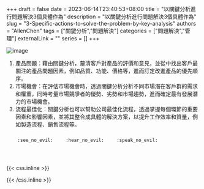 +++ 
draft = false
date = 2023-06-14T23:40:53+08:00
title = "以關鍵分析進行問題解決3個具體作為"
description = "以關鍵分析進行問題解決3個具體作為"
slug = "3-Specific-actions-to-solve-the-problem-by-key-analysis"
authors = "AllenChen"
tags = ["關鍵分析","問題解決"]
categories = ["問題解決","管理"]
externalLink = ""
series = []
+++

![image](/images/post/A-rabbit-with-big-blue-eyes-drawing-a-mind-map-to-solve-the-solution-with-Van-Gogh-style.jpeg)

1. 產品問題：藉由關鍵分析，釐清客戶對產品的評價和意見，並從中找出客戶最關注的產品問題因素，例如品質、功能、價格等，進而訂定改進產品的優先順序。 
2. 市場機會：在評估市場機會時，透過關鍵分析分析不同市場潛在客戶群的需求和權重，同時考量市場競爭者的優勢、劣勢和市場趨勢，進而確定最有發展潛力的市場機會。
3. 流程最佳化：關鍵分析也可以幫助公司最佳化流程，透過掌握每個環節的重要因素和影響因素，並將其整合成具體的解決方案，以提升工作效率和質量，例如製造流程、銷售流程等。

<p><span class="nowrap"><span class="emojify">🙈</span> <code>:see_no_evil:</code></span>  <span class="nowrap"><span class="emojify">🙉</span> <code>:hear_no_evil:</code></span>  <span class="nowrap"><span class="emojify">🙊</span> <code>:speak_no_evil:</code></span></p>
<br>
    

{{< css.inline >}}
<style>
.emojify {
	font-family: Apple Color Emoji, Segoe UI Emoji, NotoColorEmoji, Segoe UI Symbol, Android Emoji, EmojiSymbols;
	font-size: 2rem;
	vertical-align: middle;
}
@media screen and (max-width:650px) {
  .nowrap {
    display: block;
    margin: 25px 0;
  }
}
</style>
{{< /css.inline >}}
